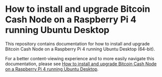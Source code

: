 # How to install and upgrade Bitcoin Cash Node on a Raspberry Pi 4 running Ubuntu Desktop

This repository contains documentation for how to install and upgrade Bitcoin Cash Node on a Raspberry Pi 4 running Ubuntu Desktop (64-bit).

For a better content-viewing experience and to more easily navigate this documentation, please see [How to install and upgrade Bitcoin Cash Node on a Raspberry Pi 4 running Ubuntu Desktop](https://josh-wong.github.io/bitcoin-cash-node-on-raspberry-pi/).